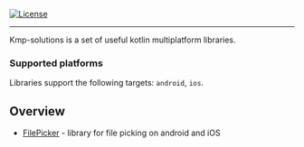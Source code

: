 
[![License](https://img.shields.io/badge/License-Apache%202.0-blue.svg)](http://www.apache.org/licenses/LICENSE-2.0)

---

Kmp-solutions is a set of useful kotlin multiplatform libraries.

### Supported platforms

Libraries support the following targets: `android`, `ios`.

## Overview

* [FilePicker](docs/file-picker/file-picker.md) - library for file picking on android and iOS